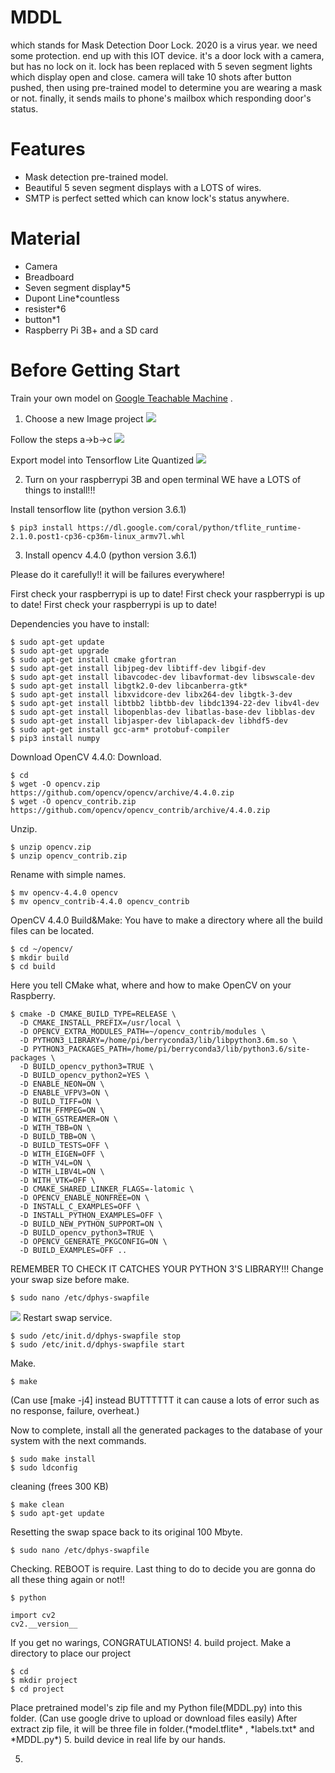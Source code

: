 # MDDL
which stands for Mask Detection Door Lock.
2020 is a virus year. 
we need some protection. end up with this IOT device. it's a door lock with a camera, but has no lock on it. lock has been replaced with 5 seven segment lights which display open and close. camera will take 10 shots after button pushed, then using pre-trained model to determine you are wearing a mask or not. finally, it sends mails to phone's mailbox which responding door's status.
# Features
* Mask detection pre-trained model.
* Beautiful 5 seven segment displays with a LOTS of wires.
* SMTP is perfect setted which can know lock's status anywhere.
# Material
* Camera
* Breadboard
* Seven segment display*5
* Dupont Line*countless
* resister*6
* button*1
* Raspberry Pi 3B+ and a SD card
# Before Getting Start
Train your own model on [Google Teachable Machine][src] .

  [src]: https://teachablemachine.withgoogle.com
1. Choose a new Image project
![](p3.jpg)

  Follow the steps a->b->c
![](p1.jpg)

  Export model into Tensorflow Lite Quantized
![](p4.jpg)

2. Turn on your raspberrypi 3B and open terminal
  WE have a LOTS of things to install!!!
  
  Install tensorflow lite (python version 3.6.1)
  ```
  $ pip3 install https://dl.google.com/coral/python/tflite_runtime-2.1.0.post1-cp36-cp36m-linux_armv7l.whl
  ```
 3. Install opencv 4.4.0 (python version 3.6.1)
 
  Please do it carefully!! it will be failures everywhere!
  
  First check your raspberrypi is up to date!
  First check your raspberrypi is up to date!
  First check your raspberrypi is up to date!
  
  Dependencies you have to install:
  ```
  $ sudo apt-get update
  $ sudo apt-get upgrade
  $ sudo apt-get install cmake gfortran
  $ sudo apt-get install libjpeg-dev libtiff-dev libgif-dev
  $ sudo apt-get install libavcodec-dev libavformat-dev libswscale-dev
  $ sudo apt-get install libgtk2.0-dev libcanberra-gtk*
  $ sudo apt-get install libxvidcore-dev libx264-dev libgtk-3-dev
  $ sudo apt-get install libtbb2 libtbb-dev libdc1394-22-dev libv4l-dev
  $ sudo apt-get install libopenblas-dev libatlas-base-dev libblas-dev
  $ sudo apt-get install libjasper-dev liblapack-dev libhdf5-dev
  $ sudo apt-get install gcc-arm* protobuf-compiler
  $ pip3 install numpy
  ```
  Download OpenCV 4.4.0:
  Download.
  ```
  $ cd
  $ wget -O opencv.zip https://github.com/opencv/opencv/archive/4.4.0.zip
  $ wget -O opencv_contrib.zip https://github.com/opencv/opencv_contrib/archive/4.4.0.zip
  ```
  Unzip.
  ```
  $ unzip opencv.zip
  $ unzip opencv_contrib.zip
  ```
  Rename with simple names.
  ```
  $ mv opencv-4.4.0 opencv
  $ mv opencv_contrib-4.4.0 opencv_contrib
  ```
  OpenCV 4.4.0 Build&Make:
  You have to make a directory where all the build files can be located.
  ```
  $ cd ~/opencv/
  $ mkdir build
  $ cd build
  ```
  Here you tell CMake what, where and how to make OpenCV on your Raspberry.
  ```
  $ cmake -D CMAKE_BUILD_TYPE=RELEASE \
    -D CMAKE_INSTALL_PREFIX=/usr/local \
    -D OPENCV_EXTRA_MODULES_PATH=~/opencv_contrib/modules \
    -D PYTHON3_LIBRARY=/home/pi/berryconda3/lib/libpython3.6m.so \
    -D PYTHON3_PACKAGES_PATH=/home/pi/berryconda3/lib/python3.6/site-packages \
    -D BUILD_opencv_python3=TRUE \
    -D BUILD_opencv_python2=YES \
    -D ENABLE_NEON=ON \
    -D ENABLE_VFPV3=ON \
    -D BUILD_TIFF=ON \
    -D WITH_FFMPEG=ON \
    -D WITH_GSTREAMER=ON \
    -D WITH_TBB=ON \
    -D BUILD_TBB=ON \
    -D BUILD_TESTS=OFF \
    -D WITH_EIGEN=OFF \
    -D WITH_V4L=ON \
    -D WITH_LIBV4L=ON \
    -D WITH_VTK=OFF \
    -D CMAKE_SHARED_LINKER_FLAGS=-latomic \
    -D OPENCV_ENABLE_NONFREE=ON \
    -D INSTALL_C_EXAMPLES=OFF \
    -D INSTALL_PYTHON_EXAMPLES=OFF \
    -D BUILD_NEW_PYTHON_SUPPORT=ON \
    -D BUILD_opencv_python3=TRUE \
    -D OPENCV_GENERATE_PKGCONFIG=ON \
    -D BUILD_EXAMPLES=OFF ..
  ```
  REMEMBER TO CHECK IT CATCHES YOUR PYTHON 3'S LIBRARY!!!
  Change your swap size before make.
  ```
  $ sudo nano /etc/dphys-swapfile
  ```
  ![](p2.jpg)
  Restart swap service.
  ```
  $ sudo /etc/init.d/dphys-swapfile stop
  $ sudo /etc/init.d/dphys-swapfile start
  ```
  Make.
  ```
  $ make
  ```
  (Can use [make -j4] instead BUTTTTTT it can cause a lots of error such as no response, failure, overheat.)
  
  Now to complete, install all the generated packages to the database of your system with the next commands.
  ```
  $ sudo make install
  $ sudo ldconfig
  ```
  cleaning (frees 300 KB)
  ```
  $ make clean
  $ sudo apt-get update
  ```
  Resetting the swap space back to its original 100 Mbyte. 
  ```
  $ sudo nano /etc/dphys-swapfile
  ```
  Checking.
  REBOOT is require.
  Last thing to do to decide you are gonna do all these thing again or not!!
  ```
  $ python
  ```
  ```
  import cv2
  cv2.__version__
  ```
  If you get no warings, CONGRATULATIONS!
  4. build project.
  Make a directory to place our project
  ```
  $ cd
  $ mkdir project
  $ cd project
  ```
  Place pretrained model's zip file and my Python file(MDDL.py) into this folder.
  (Can use google drive to upload or download files easily)
  After extract zip file, it will be three file in folder.(\*model.tflite\* , \*labels.txt\* and \*MDDL.py\*)
  5. build device in real life by our hands.
  
  5.
